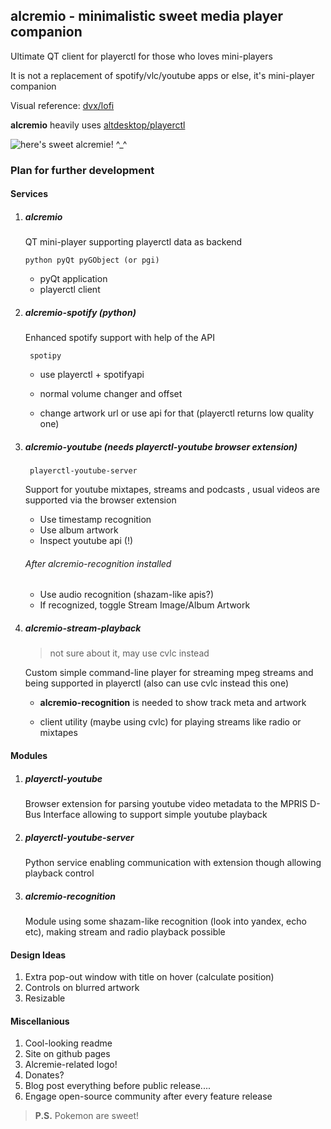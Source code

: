 ## alcremio - minimalistic sweet media player companion
Ultimate QT client for playerctl for those who loves mini-players

It is not a replacement of spotify/vlc/youtube apps or else, it's mini-player companion

Visual reference: [dvx/lofi](https://github.com/dvx/lofi)

**alcremio** heavily uses [altdesktop/playerctl](https://github.com/altdesktop/playerctl)



![ here's sweet alcremie! ^_^](/home/skvoter/petprojects/alcremio/alcremie.png)



### Plan for further development

#### Services

1. ##### alcremio
   
   QT mini-player supporting playerctl data as backend

   ` python pyQt pyGObject (or pgi) `
   
   - pyQt application
   - playerctl client
   
2. ##### alcremio-spotify (python)

   Enhanced spotify support with help of the API

   ` spotipy`

   - use playerctl + spotifyapi

   - normal volume changer and offset

   - change artwork url or use api for that (playerctl returns low quality one)

3. ##### alcremio-youtube (needs playerctl-youtube browser extension)

   ` playerctl-youtube-server`

   Support for youtube mixtapes, streams and podcasts , usual videos are supported via the browser extension

   - Use timestamp recognition
   - Use album artwork
   - Inspect youtube api (!)

   ###### After alcremio-recognition installed

   - Use audio recognition (shazam-like apis?)
   - If recognized, toggle Stream Image/Album Artwork

4. ##### alcremio-stream-playback

   > not sure about it, may use cvlc instead

   Custom simple command-line player for streaming mpeg streams and being supported in playerctl (also can use cvlc instead this one) 

   - **alcremio-recognition** is needed to show track meta and artwork

   - client utility (maybe using cvlc) for playing streams like radio or mixtapes

#### Modules

1. ##### playerctl-youtube

   Browser extension for parsing youtube video metadata to the MPRIS D-Bus Interface allowing to support simple youtube playback

2. ##### playerctl-youtube-server

   Python service enabling communication with extension though allowing playback control

3. ##### alcremio-recognition

   Module using some shazam-like recognition (look into yandex, echo etc), making stream and radio playback possible

#### Design Ideas

1. Extra pop-out window with title on hover (calculate position)
2. Controls on blurred artwork
3. Resizable

#### Miscellanious

1. Cool-looking readme
2. Site on github pages
3. Alcremie-related logo!
4. Donates?
5. Blog post everything before public release....
6. Engage open-source community after every feature release

> **P.S.** Pokemon are sweet!

